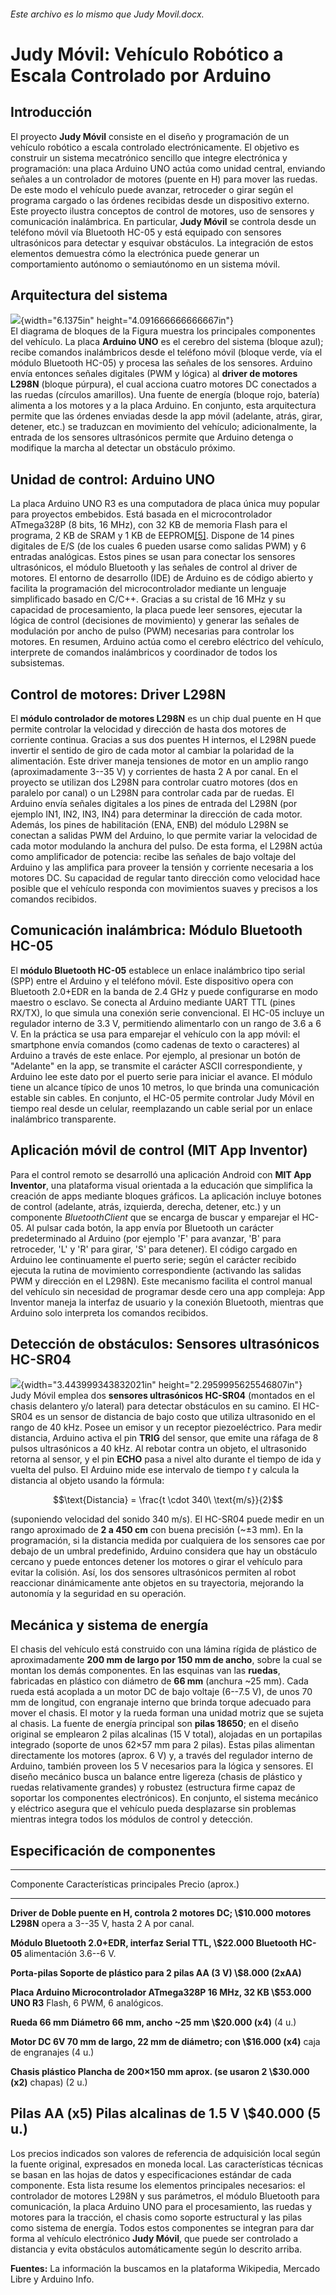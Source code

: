 ###### Este archivo es lo mismo que Judy Movil.docx. 
# Judy Móvil: Vehículo Robótico a Escala Controlado por Arduino

## Introducción

El proyecto **Judy Móvil** consiste en el diseño y programación de un
vehículo robótico a escala controlado electrónicamente. El objetivo es
construir un sistema mecatrónico sencillo que integre electrónica y
programación: una placa Arduino UNO actúa como unidad central, enviando
señales a un controlador de motores (puente en H) para mover las ruedas.
De este modo el vehículo puede avanzar, retroceder o girar según el
programa cargado o las órdenes recibidas desde un dispositivo externo.
Este proyecto ilustra conceptos de control de motores, uso de sensores y
comunicación inalámbrica. En particular, **Judy Móvil** se controla
desde un teléfono móvil vía Bluetooth HC-05 y está equipado con sensores
ultrasónicos para detectar y esquivar obstáculos. La integración de
estos elementos demuestra cómo la electrónica puede generar un
comportamiento autónomo o semiautónomo en un sistema móvil.

## Arquitectura del sistema

![](media/image1.png){width="6.1375in" height="4.091666666666667in"}\
El diagrama de bloques de la Figura muestra los principales componentes
del vehículo. La placa **Arduino UNO** es el cerebro del sistema (bloque
azul); recibe comandos inalámbricos desde el teléfono móvil (bloque
verde, vía el módulo Bluetooth HC-05) y procesa las señales de los
sensores. Arduino envía entonces señales digitales (PWM y lógica) al
**driver de motores L298N** (bloque púrpura), el cual acciona cuatro
motores DC conectados a las ruedas (círculos amarillos). Una fuente de
energía (bloque rojo, batería) alimenta a los motores y a la placa
Arduino. En conjunto, esta arquitectura permite que las órdenes enviadas
desde la app móvil (adelante, atrás, girar, detener, etc.) se traduzcan
en movimiento del vehículo; adicionalmente, la entrada de los sensores
ultrasónicos permite que Arduino detenga o modifique la marcha al
detectar un obstáculo próximo.

## Unidad de control: Arduino UNO

La placa Arduino UNO R3 es una computadora de placa única muy popular
para proyectos embebidos. Está basada en el microcontrolador ATmega328P
(8 bits, 16 MHz), con 32 KB de memoria Flash para el programa, 2 KB de
SRAM y 1 KB de
EEPROM[\[5\]](https://www.arrow.com/es-mx/research-and-events/articles/arduino-uno-product-overview#:~:text=Arduino%20Uno%20es%20una%20de,cualquier%20tarea%20que%20le%20pida).
Dispone de 14 pines digitales de E/S (de los cuales 6 pueden usarse como
salidas PWM) y 6 entradas analógicas. Estos pines se usan para conectar
los sensores ultrasónicos, el módulo Bluetooth y las señales de control
al driver de motores. El entorno de desarrollo (IDE) de Arduino es de
código abierto y facilita la programación del microcontrolador mediante
un lenguaje simplificado basado en C/C++. Gracias a su cristal de 16 MHz
y su capacidad de procesamiento, la placa puede leer sensores, ejecutar
la lógica de control (decisiones de movimiento) y generar las señales de
modulación por ancho de pulso (PWM) necesarias para controlar los
motores. En resumen, Arduino actúa como el cerebro eléctrico del
vehículo, interprete de comandos inalámbricos y coordinador de todos los
subsistemas.

## Control de motores: Driver L298N

El **módulo controlador de motores L298N** es un chip dual puente en H
que permite controlar la velocidad y dirección de hasta dos motores de
corriente continua. Gracias a sus dos puentes H internos, el L298N puede
invertir el sentido de giro de cada motor al cambiar la polaridad de la
alimentación. Este driver maneja tensiones de motor en un amplio rango
(aproximadamente 3--35 V) y corrientes de hasta 2 A por canal. En el
proyecto se utilizan dos L298N para controlar cuatro motores (dos en
paralelo por canal) o un L298N para controlar cada par de ruedas. El
Arduino envía señales digitales a los pines de entrada del L298N (por
ejemplo IN1, IN2, IN3, IN4) para determinar la dirección de cada motor.
Además, los pines de habilitación (ENA, ENB) del módulo L298N se
conectan a salidas PWM del Arduino, lo que permite variar la velocidad
de cada motor modulando la anchura del pulso. De esta forma, el L298N
actúa como amplificador de potencia: recibe las señales de bajo voltaje
del Arduino y las amplifica para proveer la tensión y corriente
necesaria a los motores DC. Su capacidad de regular tanto dirección como
velocidad hace posible que el vehículo responda con movimientos suaves y
precisos a los comandos recibidos.

## Comunicación inalámbrica: Módulo Bluetooth HC-05

El **módulo Bluetooth HC-05** establece un enlace inalámbrico tipo
serial (SPP) entre el Arduino y el teléfono móvil. Este dispositivo
opera con Bluetooth 2.0+EDR en la banda de 2.4 GHz y puede configurarse
en modo maestro o esclavo. Se conecta al Arduino mediante UART TTL
(pines RX/TX), lo que simula una conexión serie convencional. El HC-05
incluye un regulador interno de 3.3 V, permitiendo alimentarlo con un
rango de 3.6 a 6 V. En la práctica se usa para emparejar el vehículo con
la app móvil: el smartphone envía comandos (como cadenas de texto o
caracteres) al Arduino a través de este enlace. Por ejemplo, al
presionar un botón de "Adelante" en la app, se transmite el carácter
ASCII correspondiente, y Arduino lee este dato por el puerto serie para
iniciar el avance. El módulo tiene un alcance típico de unos 10 metros,
lo que brinda una comunicación estable sin cables. En conjunto, el HC-05
permite controlar Judy Móvil en tiempo real desde un celular,
reemplazando un cable serial por un enlace inalámbrico transparente.

## Aplicación móvil de control (MIT App Inventor)

Para el control remoto se desarrolló una aplicación Android con **MIT
App Inventor**, una plataforma visual orientada a la educación que
simplifica la creación de apps mediante bloques gráficos. La aplicación
incluye botones de control (adelante, atrás, izquierda, derecha,
detener, etc.) y un componente *BluetoothClient* que se encarga de
buscar y emparejar el HC-05. Al pulsar cada botón, la app envía por
Bluetooth un carácter predeterminado al Arduino (por ejemplo \'F\' para
avanzar, \'B\' para retroceder, \'L\' y \'R\' para girar, \'S\' para
detener). El código cargado en Arduino lee continuamente el puerto
serie; según el carácter recibido ejecuta la rutina de movimiento
correspondiente (activando las salidas PWM y dirección en el L298N).
Este mecanismo facilita el control manual del vehículo sin necesidad de
programar desde cero una app compleja: App Inventor maneja la interfaz
de usuario y la conexión Bluetooth, mientras que Arduino solo interpreta
los comandos recibidos.

## Detección de obstáculos: Sensores ultrasónicos HC-SR04

![](media/image2.png){width="3.443999343832021in"
height="2.2959995625546807in"}\
Judy Móvil emplea dos **sensores ultrasónicos HC-SR04** (montados en el
chasis delantero y/o lateral) para detectar obstáculos en su camino. El
HC-SR04 es un sensor de distancia de bajo costo que utiliza ultrasonido
en el rango de 40 kHz. Posee un emisor y un receptor piezoeléctrico.
Para medir distancia, Arduino activa el pin **TRIG** del sensor, que
emite una ráfaga de 8 pulsos ultrasónicos a 40 kHz. Al rebotar contra un
objeto, el ultrasonido retorna al sensor, y el pin **ECHO** pasa a nivel
alto durante el tiempo de ida y vuelta del pulso. El Arduino mide ese
intervalo de tiempo $t$ y calcula la distancia al objeto usando la
fórmula:

$$\text{Distancia} = \frac{t \cdot 340\ \text{m/s}}{2}$$

(suponiendo velocidad del sonido 340 m/s). El HC-SR04 puede medir en un
rango aproximado de **2 a 450 cm** con buena precisión (\~±3 mm). En la
programación, si la distancia medida por cualquiera de los sensores cae
por debajo de un umbral predefinido, Arduino considera que hay un
obstáculo cercano y puede entonces detener los motores o girar el
vehículo para evitar la colisión. Así, los dos sensores ultrasónicos
permiten al robot reaccionar dinámicamente ante objetos en su
trayectoria, mejorando la autonomía y la seguridad en su operación.

## Mecánica y sistema de energía

El chasis del vehículo está construido con una lámina rígida de plástico
de aproximadamente **200 mm de largo por 150 mm de ancho**, sobre la
cual se montan los demás componentes. En las esquinas van las
**ruedas**, fabricadas en plástico con diámetro de **66 mm** (anchura
\~25 mm). Cada rueda está acoplada a un motor DC de bajo voltaje (6--7.5
V), de unos 70 mm de longitud, con engranaje interno que brinda torque
adecuado para mover el chasis. El motor y la rueda forman una unidad
motriz que se sujeta al chasis. La fuente de energía principal son
**pilas 18650**; en el diseño original se emplearon 2 pilas alcalinas
(15 V total), alojadas en un portapilas integrado (soporte de unos 62×57
mm para 2 pilas). Estas pilas alimentan directamente los motores (aprox.
6 V) y, a través del regulador interno de Arduino, también proveen los 5
V necesarios para la lógica y sensores. El diseño mecánico busca un
balance entre ligereza (chasis de plástico y ruedas relativamente
grandes) y robustez (estructura firme capaz de soportar los componentes
electrónicos). En conjunto, el sistema mecánico y eléctrico asegura que
el vehículo pueda desplazarse sin problemas mientras integra todos los
módulos de control y detección.

## Especificación de componentes

  -------------------------------------------------------------------------
  Componente        Características principales                Precio
                                                               (aprox.)
  ----------------- ------------------------------------------ ------------
  **Driver de       Doble puente en H, controla 2 motores DC;  \\\$10.000
  motores L298N**   opera a 3--35 V, hasta 2 A por canal.      

  **Módulo          Bluetooth 2.0+EDR, interfaz Serial TTL,    \\\$22.000
  Bluetooth HC-05** alimentación 3.6--6 V.                     

  **Porta-pilas     Soporte de plástico para 2 pilas AA (3 V)  \\\$8.000
  (2xAA)**                                                     

  **Placa Arduino   Microcontrolador ATmega328P 16 MHz, 32 KB  \\\$53.000
  UNO R3**          Flash, 6 PWM, 6 analógicos.                

  **Rueda 66 mm     Diámetro 66 mm, ancho \~25 mm              \\\$20.000
  (x4)**                                                       (4 u.)

  **Motor DC 6V     70 mm de largo, 22 mm de diámetro; con     \\\$16.000
  (x4)**            caja de engranajes                         (4 u.)

  **Chasis plástico Plancha de 200×150 mm aprox. (se usaron 2  \\\$30.000
  (x2)**            chapas)                                    (2 u.)

  **Pilas AA (x5)** Pilas alcalinas de 1.5 V                   \\\$40.000
                                                               (5 u.)
  -------------------------------------------------------------------------

Los precios indicados son valores de referencia de adquisición local
según la fuente original, expresados en moneda local. Las
características técnicas se basan en las hojas de datos y
especificaciones estándar de cada componente. Esta lista resume los
elementos principales necesarios: el controlador de motores L298N y sus
parámetros, el módulo Bluetooth para comunicación, la placa Arduino UNO
para el procesamiento, las ruedas y motores para la tracción, el chasis
como soporte estructural y las pilas como sistema de energía. Todos
estos componentes se integran para dar forma al vehículo electrónico
**Judy Móvil**, que puede ser controlado a distancia y evita obstáculos
automáticamente según lo descrito arriba.

**Fuentes:** La información la buscamos en la plataforma Wikipedia,
Mercado Libre y Arduino Info.
